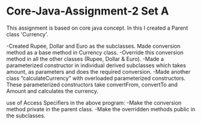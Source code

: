 # Core-Java-Assignment-2 Set A


This assignment is based on core java concept.
In this I created a Parent class 'Currency'. 

-Created  Rupee, Dollar and Euro as the subclasses. Made conversion method as a base method in Currency class. 
-Override this conversion method in all the other classes (Rupee, Dollar & Euro).
-Made a parameterized constructor in individual derived subclasses which takes amount, as parameters and does the required conversion.
-Made another class “calculateCurrency” with overloaded parameterized constructors. These parameterized constructors take convertFrom, convertTo and Amount and calculates the currency.       

use of Access Specifiers in the above program:
-Make the conversion method private in the parent class.
-Make the overridden methods public in the subclasses.

 
